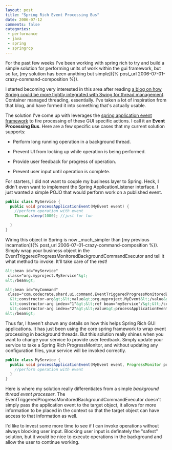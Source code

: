 ```yaml
---
layout: post
title: "Spring Rich Event Processing Bus"
date: 2006-07-12
comments: false
categories:
 - performance
 - java
 - spring
 - springrcp
---
```


For the past few weeks I've been working with spring rich to try and build a simple solution for performing units of work within the gui framework, but so far, [my solution has been anything but simple]({% post_url 2006-07-01-crazy-command-composition %}).



I started becoming very interested in this area after reading [a blog on how Spring could be more tightly integrated with Swing for thread management](http://www.ditchnet.org/wp/2005/06/05/remedial-spring-rcp-episode-2-targetableactioncommands-and-the-edt/). Container managed threading, essentially. I've taken a lot of inspiration from that blog, and have formed it into something that's actually usable.



The solution I've come up with leverages the [spring application event framework](http://static.springframework.org/spring/docs/2.0.x/reference/beans.html#context-functionality-events) to fire processing of these GUI specific actions. I call it an **Event Processing Bus**. Here are a few specific use cases that my current solution supports:




  - Perform long running operation in a background thread.


  - Prevent UI from locking up while operation is being performed.


  - Provide user feedback for progress of operation.


  - Prevent user input until operation is complete.




For starters, I did not want to couple my business layer to Spring. Heck, I didn't even want to implement the Spring ApplicationListener interface. I just wanted a simple POJO that would perform work on a published event.



```java
public class MyService {
  public void processApplicationEvent(MyEvent event) {
    //perform operation with event
    Thread.sleep(1000); //just for fun

  }
}

```



Wiring this object in Spring is now _much_simpler than [my previous incarnation]({% post_url 2006-07-01-crazy-command-composition %}). Simply wrap your business object in the EventTriggeredProgressMonitoredBackgroundCommandExecutor and tell it what method to invoke. It'll take care of the rest!



```xml
&lt;bean id="myService"
 class="org.myproject.MyService"&gt;
&lt;/bean&gt;

&lt;bean id="myCommand"
 class="com.codecrate.shard.ui.command.EventTriggeredProgressMonitoredBackgroundCommandExecutor"&gt;
  &lt;constructor-arg&gt;&lt;value&gt;org.myproject.MyEvent&lt;/value&gt;&lt;/constructor-arg&gt;
  &lt;constructor-arg index="1"&gt;&lt;ref bean="myService"/&gt;&lt;/constructor-arg&gt;
  &lt;constructor-arg index="2"&gt;&lt;value&gt;processApplicationEvent&lt;/value&gt;&lt;/constructor-arg&gt;
&lt;/bean&gt;
```



Thus far, I haven't shown any details on how this helps Spring Rich GUI applications. It has just been using the core spring framework to wrap event processing in background threads. But this solution really shines when you want to change your service to provide user feedback. Simply update your service to take a Spring Rich ProgressMonitor, and without updating any configuration files, your service will be invoked correctly.



```java
public class MyService {
  public void processApplicationEvent(MyEvent event, ProgressMonitor progressMonitor) {
    //perform operation with event
  }
}

```



Here is where my solution really differentiates from a simple _background thread event processer_. The EventTriggeredProgressMonitoredBackgroundCommandExecutor doesn't simply pass the application event to the target object, it allows for more information to be placed in the context so that the target object can have access to that information as well.



I'd like to invest some more time to see if I can invoke operations without always blocking user input. Blocking user input is definately the "safest" solution, but it would be nice to execute operations in the background and allow the user to continue working.

